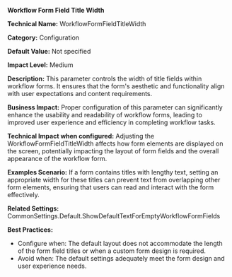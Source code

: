**Workflow Form Field Title Width**

**Technical Name:** WorkflowFormFieldTitleWidth

**Category:** Configuration

**Default Value:** Not specified

**Impact Level:** Medium

**Description:** This parameter controls the width of title fields within workflow forms. It ensures that the form's aesthetic and functionality align with user expectations and content requirements.

**Business Impact:** Proper configuration of this parameter can significantly enhance the usability and readability of workflow forms, leading to improved user experience and efficiency in completing workflow tasks.

**Technical Impact when configured:** Adjusting the WorkflowFormFieldTitleWidth affects how form elements are displayed on the screen, potentially impacting the layout of form fields and the overall appearance of the workflow form.

**Examples Scenario:** If a form contains titles with lengthy text, setting an appropriate width for these titles can prevent text from overlapping other form elements, ensuring that users can read and interact with the form effectively.

**Related Settings:** CommonSettings.Default.ShowDefaultTextForEmptyWorkflowFormFields

**Best Practices:** 
- Configure when: The default layout does not accommodate the length of the form field titles or when a custom form design is required.
- Avoid when: The default settings adequately meet the form design and user experience needs.
